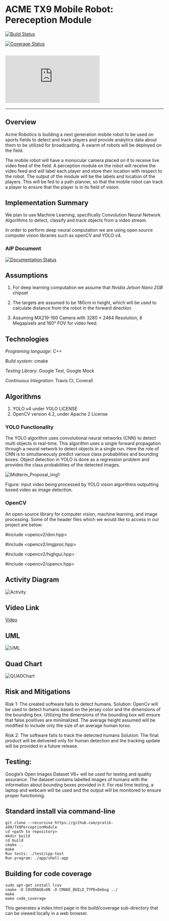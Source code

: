 # ACME TX9 Mobile Robot: Pereception Module
[![Build Status](https://app.travis-ci.com/pratik-a99/TX9PerceptionModule.svg?branch=main)](https://app.travis-ci.com/pratik-a99/TX9PerceptionModule)

[![Coverage Status](https://coveralls.io/repos/github/pratik-a99/TX9PerceptionModule/badge.svg?branch=main)](https://coveralls.io/github/pratik-a99/TX9PerceptionModule?branch=main)

[![GitHub license](https://badgen.net/github/license/Naereen/Strapdown.js)]()
---

---

## Overview

Acme Robotics is building a next generation mobile robot to be used on sports fields to detect and track players and provide analytics data about them to be utilized for broadcasting. A swarm of robots will be deployed on the field.

The mobile robot will have a monocular camera placed on it to receive live video feed of the field. A perception module on the robot will receive the video feed and will label each player and store their location with respect to the robot. The output of the module will be the labels and location of the players. This will be fed to a path planner, so that the mobile robot can track a player to ensure that the player is in its field of vision.

## Implementation Summary

We plan to use Machine Learning, specifically Convolution Neural Network Algorithms to detect, classify and track objects from a video stream. 

In order to perform deep neural computation we are using open source computer vision libraries such as openCV and YOLO v4. 

### AIP Document 
[![Documentation Status](https://readthedocs.org/projects/ansicolortags/badge/?version=latest)](https://docs.google.com/spreadsheets/d/1OEmAD93dIXbGDD9Y4btW-zSI0-1M7EjK/edit?usp=sharing&ouid=103747145171777693299&rtpof=true&sd=true)

## Assumptions
1. For deep learning computation we assume that *Nvidia Jetson Nano 2GB* chipset

2. The targets are assumed to be 180cm in height, which will be used to calculate distance from the robot in the forward direction. 

3. Assuming MX219-160 Camera with 3280 × 2464 Resolution, 8 Megapixels and 160° FOV for video feed.

## Technologies
*Programing language*: C++ 

*Build system*: cmake

*Testing Library*: Google Test, Google Mock

*Continuous Integration*: Travis CI, Coverall

## Algorithms

1. YOLO v4 under YOLO LICENSE
2. OpenCV version 4.2, under Apache 2 License

### YOLO Functionality
 
The YOLO algorithm uses convolutional neural networks (CNN) to detect multi objects in real-time. This algorithm uses a single forward propagation through a neural network to detect objects in a single run. Here the role of CNN is to simultaneously predict various class probabilities and bounding boxes. Object detection in YOLO is done as a regression problem and provides the class probabilities of the detected images.

![Midterm_Proposal_img1](https://user-images.githubusercontent.com/24978535/136276058-9714fecf-60d9-4164-b8c6-25416cbfbb2b.png)

Figure: input video being processed by YOLO vision algorithms outputting boxed video as image detection.

### OpenCV
An open-source library for computer vision, machine learning, and image processing. Some of the header files which we would like to access in our project are below:

#include <opencv2/dnn.hpp>

#include <opencv2/imgproc.hpp>

#include <opencv2/highgui.hpp>

#include <opencv2/opencv.hpp>

## Activity Diagram

![Activity](https://user-images.githubusercontent.com/24978535/136276138-d19d2618-fbd7-42c5-8b42-fba1ceafc184.png)

## Video Link
[Video](https://drive.google.com/file/d/1yaVNrSy1hKZMoulElvQm95Ozd2-_Fv4d/view?usp=sharing)

## UML

![UML](https://user-images.githubusercontent.com/24978535/136276097-481b2869-2c2b-42fb-a242-0367a1321137.png)

## Quad Chart

![QUADChart](https://user-images.githubusercontent.com/24978535/136276120-7825086c-082c-42dc-8747-a32be78ff40f.png)

## Risk and Mitigations

Risk 1: The created software fails to detect humans.
Solution: OpenCv will be used to detect humans based on the jersey color and the dimensions of the bounding box. Utilizing the dimensions of the bounding box will ensure that false positives are minimalized. The average height assumed will be modified to include only the size of an average human torso. 

Risk 2: The software fails to track the detected humans
Solution: The final product will be delivered only for human detection and the tracking update will be provided in a future release.


## Testing:
Google’s Open Images Dataset V6+ will be used for testing and quality assurance. The dataset contains labelled images of humans with the information about bounding boxes provided in it. 
For real time testing, a laptop and webcam will be used and the output will be monitored to ensure proper functioning.


## Standard install via command-line
```
git clone --recursive https://github.com/pratik-a99/TX9PerceptionModule
cd <path to repository>
mkdir build
cd build
cmake ..
make
Run tests: ./test/cpp-test
Run program: ./app/shell-app
```

## Building for code coverage 
```
sudo apt-get install lcov
cmake -D COVERAGE=ON -D CMAKE_BUILD_TYPE=Debug ../
make
make code_coverage
```
This generates a index.html page in the build/coverage sub-directory that can be viewed locally in a web browser.
